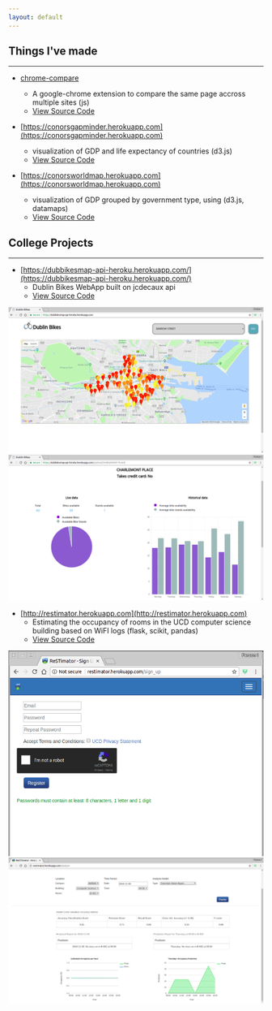 ```yaml
---
layout: default
---
```



## Things I've made
------------------------------------------------------------------------------------------------------

* [chrome-compare](https://chrome.google.com/webstore/detail/chrome-compare/fbojbhlkngpihcjhjhadacdfikocgjfe) 
  * A google-chrome extension to compare the same page accross multiple sites (js) 
  * [View Source Code](https://github.com/ConorSheehan1/chrome-compare)

* [https://conorsgapminder.herokuapp.com](https://conorsgapminder.herokuapp.com) 
  * visualization of GDP and life expectancy of countries (d3.js) 
  * [View Source Code](https://github.com/ConorSheehan1/InfoVisD3)
  
* [https://conorsworldmap.herokuapp.com](https://conorsworldmap.herokuapp.com)
  * visualization of GDP grouped by government type, using (d3.js, datamaps)  
  * [View Source Code](https://github.com/ConorSheehan1/InfoVisD3)



## College Projects
------------------------------------------------------------------------------------------------------  

* [https://dubbikesmap-api-heroku.herokuapp.com/](https://dubbikesmap-api-heroku.herokuapp.com/)  
  * Dublin Bikes WebApp built on jcdecaux api  
  * [View Source Code](https://github.com/ConorSheehan1/dublin_bikes)


[![map](assets/images/dublin_bikes/map.png)](assets/images/dublin_bikes/map.png)
[![chart](assets/images/dublin_bikes/chart.png)](assets/images/dublin_bikes/chart.png)

* [http://restimator.herokuapp.com](http://restimator.herokuapp.com)  
  * Estimating the occupancy of rooms in the UCD computer science building based on WiFI logs (flask, scikit, pandas)  
  * [View Source Code](https://github.com/ConorSheehan1/ReSTimator_Team1100)

[![sign up](assets/images/restimator/sign_up.png)](assets/images/restimator/sign_up.png)
[![occupancy example](assets/images/restimator/occupancy.png)](assets/images/restimator/occupancy.png)

